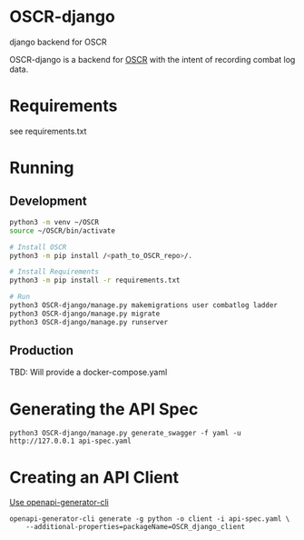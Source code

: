 # OSCR-django
django backend for OSCR

OSCR-django is a backend for [OSCR](https://github.com/STOCD/OSCR/tree/main) with the intent
of recording combat log data.

# Requirements
see requirements.txt

# Running
## Development
```bash
python3 -m venv ~/OSCR
source ~/OSCR/bin/activate

# Install OSCR
python3 -m pip install /<path_to_OSCR_repo>/.

# Install Requirements
python3 -m pip install -r requirements.txt

# Run
python3 OSCR-django/manage.py makemigrations user combatlog ladder
python3 OSCR-django/manage.py migrate
python3 OSCR-django/manage.py runserver
```

## Production
TBD: Will provide a docker-compose.yaml


# Generating the API Spec
```
python3 OSCR-django/manage.py generate_swagger -f yaml -u http://127.0.0.1 api-spec.yaml
```

# Creating an API Client
[Use openapi-generator-cli](https://github.com/OpenAPITools/openapi-generator-cli)
```
openapi-generator-cli generate -g python -o client -i api-spec.yaml \
    --additional-properties=packageName=OSCR_django_client
```
